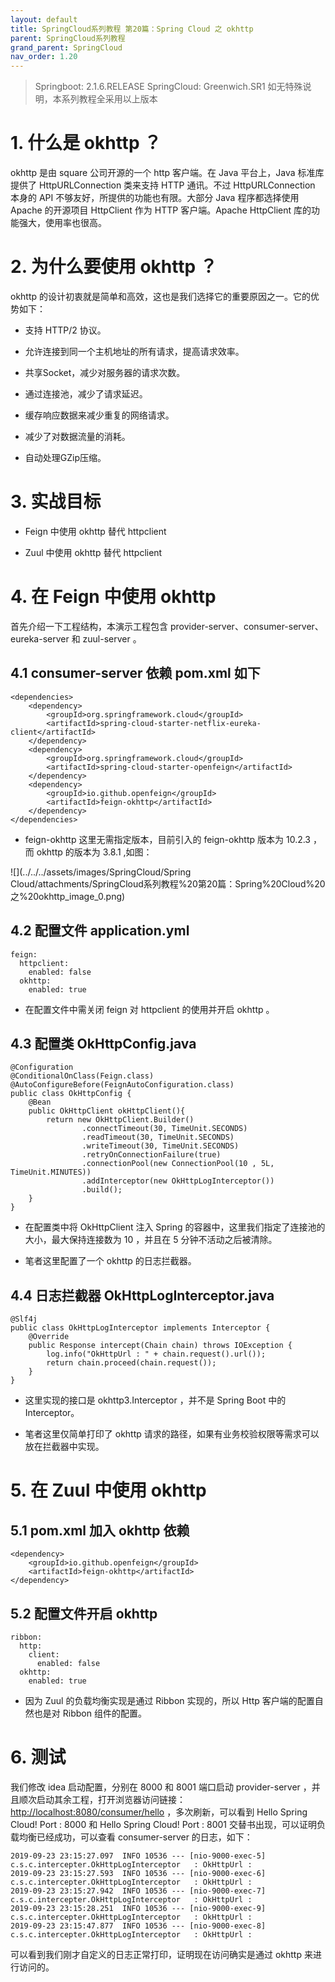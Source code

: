 ```yaml
---
layout: default
title: SpringCloud系列教程 第20篇：Spring Cloud 之 okhttp
parent: SpringCloud系列教程
grand_parent: SpringCloud
nav_order: 1.20
---
```


> Springboot: 2.1.6.RELEASE
> SpringCloud: Greenwich.SR1
> 如无特殊说明，本系列教程全采用以上版本


# 1. 什么是 okhttp ？

okhttp 是由 square 公司开源的一个 http 客户端。在 Java 平台上，Java 标准库提供了 HttpURLConnection 类来支持 HTTP 通讯。不过 HttpURLConnection 本身的 API 不够友好，所提供的功能也有限。大部分 Java 程序都选择使用 Apache 的开源项目 HttpClient 作为 HTTP 客户端。Apache HttpClient 库的功能强大，使用率也很高。

# 2. 为什么要使用 okhttp ？

okhttp 的设计初衷就是简单和高效，这也是我们选择它的重要原因之一。它的优势如下：

- 支持 HTTP/2 协议。

- 允许连接到同一个主机地址的所有请求，提高请求效率。

- 共享Socket，减少对服务器的请求次数。

- 通过连接池，减少了请求延迟。

- 缓存响应数据来减少重复的网络请求。

- 减少了对数据流量的消耗。

- 自动处理GZip压缩。

# 3. 实战目标

- Feign 中使用 okhttp 替代 httpclient

- Zuul 中使用 okhttp 替代 httpclient

# 4. 在 Feign 中使用 okhttp

首先介绍一下工程结构，本演示工程包含 provider-server、consumer-server、eureka-server 和 zuul-server 。

## 4.1 consumer-server 依赖 pom.xml 如下

```
<dependencies>
    <dependency>
        <groupId>org.springframework.cloud</groupId>
        <artifactId>spring-cloud-starter-netflix-eureka-client</artifactId>
    </dependency>
    <dependency>
        <groupId>org.springframework.cloud</groupId>
        <artifactId>spring-cloud-starter-openfeign</artifactId>
    </dependency>
    <dependency>
        <groupId>io.github.openfeign</groupId>
        <artifactId>feign-okhttp</artifactId>
    </dependency>
</dependencies>
```

- feign-okhttp 这里无需指定版本，目前引入的 feign-okhttp 版本为 10.2.3 ，而 okhttp 的版本为 3.8.1 ,如图：

![](../../../assets/images/SpringCloud/Spring Cloud/attachments/SpringCloud系列教程%20第20篇：Spring%20Cloud%20之%20okhttp_image_0.png)

## 4.2 配置文件 application.yml

```
feign:
  httpclient:
    enabled: false
  okhttp:
    enabled: true
```

- 在配置文件中需关闭 feign 对 httpclient 的使用并开启 okhttp 。

## 4.3 配置类 OkHttpConfig.java

```
@Configuration
@ConditionalOnClass(Feign.class)
@AutoConfigureBefore(FeignAutoConfiguration.class)
public class OkHttpConfig {
    @Bean
    public OkHttpClient okHttpClient(){
        return new OkHttpClient.Builder()
                .connectTimeout(30, TimeUnit.SECONDS)
                .readTimeout(30, TimeUnit.SECONDS)
                .writeTimeout(30, TimeUnit.SECONDS)
                .retryOnConnectionFailure(true)
                .connectionPool(new ConnectionPool(10 , 5L, TimeUnit.MINUTES))
                .addInterceptor(new OkHttpLogInterceptor())
                .build();
    }
}
```

- 在配置类中将 OkHttpClient 注入 Spring 的容器中，这里我们指定了连接池的大小，最大保持连接数为 10 ，并且在 5 分钟不活动之后被清除。

- 笔者这里配置了一个 okhttp 的日志拦截器。

## 4.4 日志拦截器 OkHttpLogInterceptor.java

```
@Slf4j
public class OkHttpLogInterceptor implements Interceptor {
    @Override
    public Response intercept(Chain chain) throws IOException {
        log.info("OkHttpUrl : " + chain.request().url());
        return chain.proceed(chain.request());
    }
}
```

- 这里实现的接口是 okhttp3.Interceptor ，并不是 Spring Boot 中的 Interceptor。

- 笔者这里仅简单打印了 okhttp 请求的路径，如果有业务校验权限等需求可以放在拦截器中实现。

# 5. 在 Zuul 中使用 okhttp

## 5.1 pom.xml 加入 okhttp 依赖

```
<dependency>
    <groupId>io.github.openfeign</groupId>
    <artifactId>feign-okhttp</artifactId>
</dependency>
```

## 5.2 配置文件开启 okhttp

```
ribbon:
  http:
    client:
      enabled: false
  okhttp:
    enabled: true
```

- 因为 Zuul 的负载均衡实现是通过 Ribbon 实现的，所以 Http 客户端的配置自然也是对 Ribbon 组件的配置。

# 6. 测试

我们修改 idea 启动配置，分别在 8000 和 8001 端口启动 provider-server ，并且顺次启动其余工程，打开浏览器访问链接：[http://localhost:8080/consumer/hello](http://localhost:8080/consumer/hello) ，多次刷新，可以看到 Hello Spring Cloud! Port : 8000 和 Hello Spring Cloud! Port : 8001 交替书出现，可以证明负载均衡已经成功，可以查看 consumer-server 的日志，如下：

```
2019-09-23 23:15:27.097  INFO 10536 --- [nio-9000-exec-5] c.s.c.intercepter.OkHttpLogInterceptor   : OkHttpUrl : 
2019-09-23 23:15:27.593  INFO 10536 --- [nio-9000-exec-6] c.s.c.intercepter.OkHttpLogInterceptor   : OkHttpUrl : 
2019-09-23 23:15:27.942  INFO 10536 --- [nio-9000-exec-7] c.s.c.intercepter.OkHttpLogInterceptor   : OkHttpUrl : 
2019-09-23 23:15:28.251  INFO 10536 --- [nio-9000-exec-9] c.s.c.intercepter.OkHttpLogInterceptor   : OkHttpUrl : 
2019-09-23 23:15:47.877  INFO 10536 --- [nio-9000-exec-8] c.s.c.intercepter.OkHttpLogInterceptor   : OkHttpUrl : 
```

可以看到我们刚才自定义的日志正常打印，证明现在访问确实是通过 okhttp 来进行访问的。